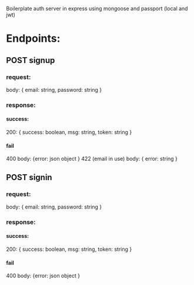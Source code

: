 Boilerplate auth server in express using mongoose and passport (local and jwt)

# Endpoints:

## POST signup

### request:

body: { email: string, password: string }

### response:

#### success:

200: { success: boolean, msg: string, token: string }

#### fail

400 body: {error: json object }
422 (email in use) body: { error: string }

## POST signin

### request:

body: { email: string, password: string }

### response:

#### success:

200: { success: boolean, msg: string, token: string }

#### fail

400 body: {error: json object }
